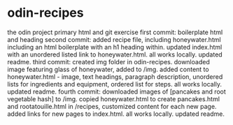 # odin-recipes
the odin project primary html and git exercise
first commit: boilerplate html and heading
second commit: added recipe file, including honeywater.html including an html boilerplate with an h1 heading within. updated index.html with an unordered listed link to honeywater.html. all works locally. updated readme.
third commit: created img folder in odin-recipes. downloaded image featuring glass of honeywater, added to /img. added content to honeywater.html - image, text headings, paragraph description, unordered lists for ingredients and equipment, ordered list for steps. all works locally. updated readme.
fourth commit: downloaded images of [pancakes and root vegetable hash] to /img. copied honeywater.html to create pancakes.html and rootatouille.html in /recipes, customized content for each new page. added links for new pages to index.html. all works locally. updated readme.